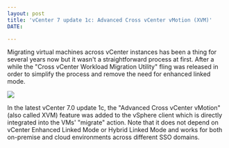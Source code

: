 ```yaml
---
layout: post
title: 'vCenter 7 update 1c: Advanced Cross vCenter vMotion (XVM)'
DATE: 

---
```

Migrating virtual machines across vCenter instances has been a thing for several years now but it wasn't a straightforward process at first. After a while the "Cross vCenter Workload Migration Utility" fling was released in order to simplify the process and remove the need for enhanced linked mode.

![](https://core.vmware.com/sites/default/files/overview.PNG)

In the latest vCenter 7.0 update 1c, the "Advanced Cross vCenter vMotion" (also called XVM) feature was added to the vSphere client which is directly integrated into the VMs' "migrate" action. Note that it does not depend on vCenter Enhanced Linked Mode or Hybrid Linked Mode and works for both on-premise and cloud environments across different SSO domains.